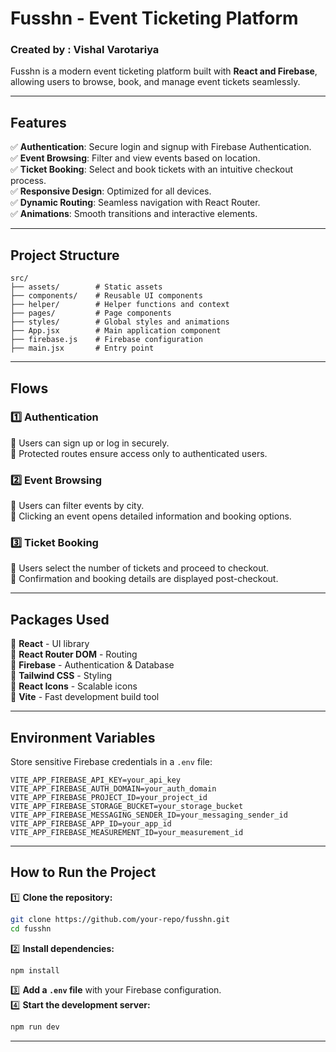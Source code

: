 # **Fusshn - Event Ticketing Platform**  
### **Created by : Vishal Varotariya**  

Fusshn is a modern event ticketing platform built with **React and Firebase**, allowing users to browse, book, and manage event tickets seamlessly.  

---

## **Features**  

✅ **Authentication**: Secure login and signup with Firebase Authentication.  
✅ **Event Browsing**: Filter and view events based on location.  
✅ **Ticket Booking**: Select and book tickets with an intuitive checkout process.  
✅ **Responsive Design**: Optimized for all devices.  
✅ **Dynamic Routing**: Seamless navigation with React Router.  
✅ **Animations**: Smooth transitions and interactive elements.  

---

## **Project Structure**  
```
src/
├── assets/        # Static assets
├── components/    # Reusable UI components
├── helper/        # Helper functions and context
├── pages/         # Page components
├── styles/        # Global styles and animations
├── App.jsx        # Main application component
├── firebase.js    # Firebase configuration
├── main.jsx       # Entry point
```

---

## **Flows**  

### **1️⃣ Authentication**  
🔹 Users can sign up or log in securely.  
🔹 Protected routes ensure access only to authenticated users.  

### **2️⃣ Event Browsing**  
🔹 Users can filter events by city.  
🔹 Clicking an event opens detailed information and booking options.  

### **3️⃣ Ticket Booking**  
🔹 Users select the number of tickets and proceed to checkout.  
🔹 Confirmation and booking details are displayed post-checkout.  

---

## **Packages Used**  

📌 **React** - UI library  
📌 **React Router DOM** - Routing  
📌 **Firebase** - Authentication & Database  
📌 **Tailwind CSS** - Styling  
📌 **React Icons** - Scalable icons  
📌 **Vite** - Fast development build tool  

---

## **Environment Variables**  

Store sensitive Firebase credentials in a `.env` file:  

```
VITE_APP_FIREBASE_API_KEY=your_api_key
VITE_APP_FIREBASE_AUTH_DOMAIN=your_auth_domain
VITE_APP_FIREBASE_PROJECT_ID=your_project_id
VITE_APP_FIREBASE_STORAGE_BUCKET=your_storage_bucket
VITE_APP_FIREBASE_MESSAGING_SENDER_ID=your_messaging_sender_id
VITE_APP_FIREBASE_APP_ID=your_app_id
VITE_APP_FIREBASE_MEASUREMENT_ID=your_measurement_id
```

---

## **How to Run the Project**  

1️⃣ **Clone the repository:**  
   ```bash
   git clone https://github.com/your-repo/fusshn.git
   cd fusshn
   ```  
2️⃣ **Install dependencies:**  
   ```bash
   npm install
   ```  
3️⃣ **Add a `.env` file** with your Firebase configuration.  
4️⃣ **Start the development server:**  
   ```bash
   npm run dev
   ```  

---
